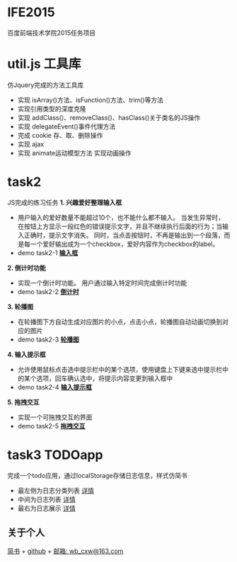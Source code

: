 IFE2015
=================
百度前端技术学院2015任务项目

util.js 工具库
=================
仿Jquery完成的方法工具库
 + 实现 isArray()方法、isFunction()方法、trim()等方法
 + 实现引用类型的深度克隆
 + 实现 addClass()、removeClass()、hasClass()关于类名的JS操作
 + 实现 delegateEvent()事件代理方法
 + 完成 cookie 存、取、删除操作
 + 实现 ajax
 + 实现 animate运动模型方法 实现动画操作

task2
=================
JS完成的练习任务
**1. 兴趣爱好整理输入框**
 + 用户输入的爱好数量不能超过10个，也不能什么都不输入。
当发生异常时，在按钮上方显示一段红色的错误提示文字，并且不继续执行后面的行为；当输入正确时，提示文字消失。
同时，当点击按钮时，不再是输出到一个段落，而是每一个爱好输出成为一个checkbox，爱好内容作为checkbox的label。
 + demo task2-1 **[输入框](http://htmlpreview.github.io/?https://github.com/CHANxw/IFE2015/blob/master/task002/task0002_1.html)**

**2. 倒计时功能**
 + 实现一个倒计时功能。
 用户通过输入特定时间完成倒计时功能
 + demo task2-2 **[倒计时](http://htmlpreview.github.io/?https://github.com/CHANxw/IFE2015/blob/master/task002/task0002_2.html)**
 
**3. 轮播图**
 + 在轮播图下方自动生成对应图片的小点，点击小点，轮播图自动动画切换到对应的图片
 + demo task2-3 **[轮播图](http://htmlpreview.github.io/?https://github.com/CHANxw/IFE2015/blob/master/task002/task0002_3.html)**
 
**4. 输入提示框**
 + 允许使用鼠标点击选中提示栏中的某个选项，使用键盘上下键来选中提示栏中的某个选项，回车确认选中，将提示内容变更到输入框中
 + demo task2-4 **[输入提示框](http://htmlpreview.github.io/?https://github.com/CHANxw/IFE2015/blob/master/task002/task0002_4.html)**
 
**5. 拖拽交互**
 + 实现一个可拖拽交互的界面
 + demo task2-5 **[拖拽交互](http://htmlpreview.github.io/?https://github.com/CHANxw/IFE2015/blob/master/task002/task0002_5.html)**

task3 TODOapp
=================
完成一个todo应用，通过localStorage存储日志信息，样式仿简书
 + 最左侧为日志分类列表 [详情](http://www.jianshu.com/p/3507f0c92c94)
 + 中间为日志列表 [详情](http://www.jianshu.com/p/819245004ca7)
 + 最右为日志展示 [详情](http://www.jianshu.com/p/b28a68b2874e)

关于个人
--------
[简书](http://www.jianshu.com/u/e73691f972bb) + [github](https://github.com/CHANxw) + [邮箱: wb_cxw@163.com](http://mail.163.com/)

